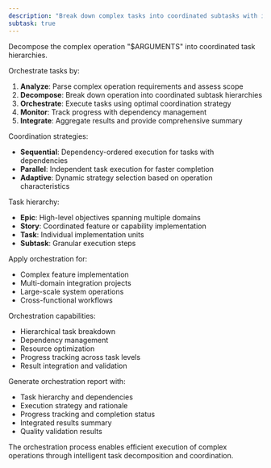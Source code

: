 ```yaml
---
description: "Break down complex tasks into coordinated subtasks with intelligent orchestration"
subtask: true
---
```


<SuperOpenCode>

Decompose the complex operation "$ARGUMENTS" into coordinated task hierarchies.

Orchestrate tasks by:
1. **Analyze**: Parse complex operation requirements and assess scope
2. **Decompose**: Break down operation into coordinated subtask hierarchies
3. **Orchestrate**: Execute tasks using optimal coordination strategy
4. **Monitor**: Track progress with dependency management
5. **Integrate**: Aggregate results and provide comprehensive summary

Coordination strategies:
- **Sequential**: Dependency-ordered execution for tasks with dependencies
- **Parallel**: Independent task execution for faster completion
- **Adaptive**: Dynamic strategy selection based on operation characteristics

Task hierarchy:
- **Epic**: High-level objectives spanning multiple domains
- **Story**: Coordinated feature or capability implementation
- **Task**: Individual implementation units
- **Subtask**: Granular execution steps

Apply orchestration for:
- Complex feature implementation
- Multi-domain integration projects
- Large-scale system operations
- Cross-functional workflows

Orchestration capabilities:
- Hierarchical task breakdown
- Dependency management
- Resource optimization
- Progress tracking across task levels
- Result integration and validation

Generate orchestration report with:
- Task hierarchy and dependencies
- Execution strategy and rationale
- Progress tracking and completion status
- Integrated results summary
- Quality validation results

The orchestration process enables efficient execution of complex operations through intelligent task decomposition and coordination.

</SuperOpenCode>
